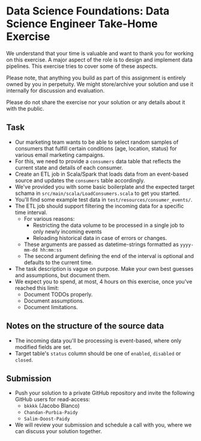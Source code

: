 # Data Science Foundations: Data Science Engineer Take-Home Exercise

We understand that your time is valuable and want to thank you for working on this exercise.
A major aspect of the role is to design and implement data pipelines. This exercise tries to cover some of these aspects.

Please note, that anything you build as part of this assignment is entirely owned by you in perpetuity.
We might store/archive your solution and use it internally for discussion and evaluation.

Please do not share the exercise nor your solution or any details about it with the public.


## Task

- Our marketing team wants to be able to select random samples of consumers that fulfill certain conditions (age, location, status) for various email marketing campaigns.
- For this, we need to provide a `consumers` data table that reflects the current state and details of each consumer.
- Create an ETL job in Scala/Spark that loads data from an event-based source and updates the `consumers` table accordingly.
- We've provided you with some basic boilerplate and the expected target schama in `src/main/scala/LoadConsumers.scala` to get you started.
- You'll find some example test data in `test/resources/consumer_events/`.
- The ETL job should support filtering the incoming data for a specific time interval.
  - For various reasons:
    - Restricting the data volume to be processed in a single job to only newly incoming events
    - Reloading historical data in case of errors or changes.
  - These arguments are passed as datetime-strings formatted as `yyyy-mm-dd hh:mm:ss`
  - The second argument defining the end of the interval is optional and defaults to the current time.
- The task description is vague on purpose. Make your own best guesses and assumptions, but document them.
- We expect you to spend, at most, 4 hours on this exercise, once you've reached this limit:
  - Document TODOs properly.
  - Document assumptions.
  - Document limitations.


## Notes on the structure of the source data

- The incoming data you'll be processing is event-based, where only modified fields are set.
- Target table's `status` column should be one of `enabled`, `disabled` or `closed`.


## Submission
- Push your solution to a private GitHub repository and invite the following GitHub users for read-access:
  - `bkkkk` (Jacobo Blanco)
  - `Chandan-Purbia-Paidy`
  - `Salim-Doost-Paidy`
- We will review your submission and schedule a call with you, where we can discuss your solution together.
